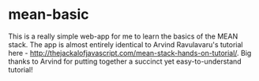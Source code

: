 # mean-basic
This is a really simple web-app for me to learn the basics of the MEAN stack. The app is almost entirely identical to Arvind Ravulavaru's tutorial here - http://thejackalofjavascript.com/mean-stack-hands-on-tutorial/. Big thanks to Arvind for putting together a succinct yet easy-to-understand tutorial!
